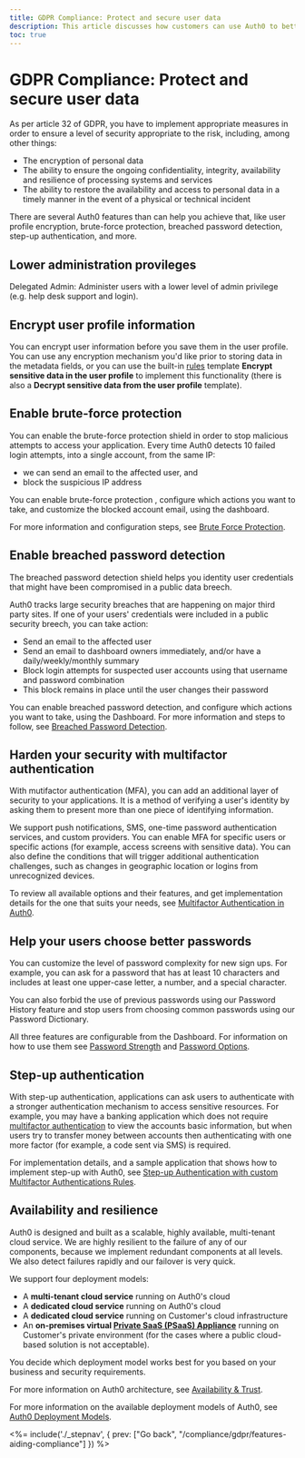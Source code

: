 ```yaml
---
title: GDPR Compliance: Protect and secure user data
description: This article discusses how customers can use Auth0 to better protect and secure their user's personal data
toc: true
---
```

# GDPR Compliance: Protect and secure user data

As per article 32 of GDPR, you have to implement appropriate measures in order to ensure a level of security appropriate to the risk, including, among other things:

- Τhe encryption of personal data
- Τhe ability to ensure the ongoing confidentiality, integrity, availability and resilience of processing systems and services
- Τhe ability to restore the availability and access to personal data in a timely manner in the event of a physical or technical incident

There are several Auth0 features than can help you achieve that, like user profile encryption, brute-force protection, breached password detection, step-up authentication, and more.

## Lower administration provileges

Delegated Admin: Administer users with a lower level of admin privilege (e.g. help desk support and login).

## Encrypt user profile information

You can encrypt user information before you save them in the user profile. You can use any encryption mechanism you'd like prior to storing data in the metadata fields, or you can use the built-in [rules](/rules) template **Encrypt sensitive data in the user profile** to implement this functionality (there is also a **Decrypt sensitive data from the user profile** template).

## Enable brute-force protection

You can enable the brute-force protection shield in order to stop malicious attempts to access your application. Every time Auth0 detects 10 failed login attempts, into a single account, from the same IP:
- we can send an email to the affected user, and
- block the suspicious IP address

You can enable brute-force protection , configure which actions you want to take, and customize the blocked account email, using the dashboard. 

For more information and configuration steps, see [Brute Force Protection](/anomaly-detection#brute-force-protection).

## Enable breached password detection

The breached password detection shield helps you identity user credentials that might have been compromised in a public data breech. 

Auth0 tracks large security breaches that are happening on major third party sites. If one of your users' credentials were included in a public security breech, you can take action:

- Send an email to the affected user
- Send an email to dashboard owners immediately, and/or have a daily/weekly/monthly summary
- Block login attempts for suspected user accounts using that username and password combination
- This block remains in place until the user changes their password

You can enable breached password detection, and configure which actions you want to take, using the Dashboard. For more information and steps to follow, see [Breached Password Detection](/anomaly-detection#breached-password-detection).

## Harden your security with multifactor authentication

With mutifactor authentication (MFA), you can add an additional layer of security to your applications. It is a method of verifying a user's identity by asking them to present more than one piece of identifying information.

We support push notifications, SMS, one-time password authentication services, and custom providers. You can enable MFA for specific users or specific actions (for example, access screens with sensitive data). You can also define the conditions that will trigger additional authentication challenges, such as changes in geographic location or logins from unrecognized devices.

To review all available options and their features, and get implementation details for the one that suits your needs, see [Multifactor Authentication in Auth0](/multifactor-authentication).

## Help your users choose better passwords

You can customize the level of password complexity for new sign ups. For example, you can ask for a password that has at least 10 characters and includes at least one upper-case letter, a number, and a special character.

You can also forbid the use of previous passwords using our Password History feature and stop users from choosing common passwords using our Password Dictionary.

All three features are configurable from the Dashboard. For information on how to use them see [Password Strength](/connections/database/password-strength) and [Password Options](/connections/database/password-options).

## Step-up authentication

With step-up authentication, applications can ask users to authenticate with a stronger authentication mechanism to access sensitive resources. For example, you may have a banking application which does not require [multifactor authentication](/multifactor-authentication) to view the accounts basic information, but when users try to transfer money between accounts then authenticating with one more factor (for example, a code sent via SMS) is required.

For implementation details, and a sample application that shows how to implement step-up with Auth0, see [Step-up Authentication with custom Multifactor Authentications Rules](/multifactor-authentication/custom-mfa-rules).

## Availability and resilience

Auth0 is designed and built as a scalable, highly available, multi-tenant cloud service. We are highly resilient to the failure of any of our components, because we  implement redundant components at all levels. We also detect failures rapidly and our failover is very quick. 

We support four deployment models:

- A **multi-tenant cloud service** running on Auth0's cloud
- A **dedicated cloud service** running on Auth0's cloud
- A **dedicated cloud service** running on Customer's cloud infrastructure
- An **on-premises virtual [Private SaaS (PSaaS) Appliance](/appliance)** running on Customer's private environment (for the cases where a public cloud-based solution is not acceptable).

You decide which deployment model works best for you based on your business and security requirements.

For more information on Auth0 architecture, see [Availability & Trust](https://auth0.com/availability-trust).

For more information on the available deployment models of Auth0, see [Auth0 Deployment Models](/getting-started/deployment-models).

<%= include('./_stepnav', {
 prev: ["Go back", "/compliance/gdpr/features-aiding-compliance"]
}) %>
